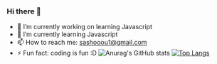 ### Hi there 👋

- 🔭 I’m currently working on learning Javascript
- 🌱 I’m currently learning Javascript
- 📫 How to reach me: sashooou1@gmail.com
- ⚡ Fun fact: coding is fun :D
![Anurag's GitHub stats](https://github-readme-stats.vercel.app/api?username=sakinaa782&theme=dark&show_icons=true)
[![Top Langs](https://github-readme-stats.vercel.app/api/top-langs/?username=sakinaa782&layout=compact)](https://github.com/anuraghazra/github-readme-stats)
